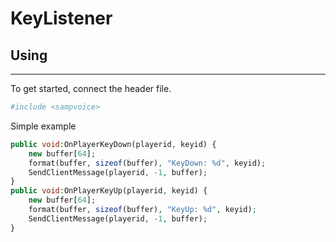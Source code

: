 # **KeyListener**

## Using
---------------------------------
To get started, connect the header file.
```php
#include <sampvoice>
```
Simple example
```php
public void:OnPlayerKeyDown(playerid, keyid) {
	new buffer[64];
	format(buffer, sizeof(buffer), "KeyDown: %d", keyid);
	SendClientMessage(playerid, -1, buffer);
}
public void:OnPlayerKeyUp(playerid, keyid) {
	new buffer[64];
	format(buffer, sizeof(buffer), "KeyUp: %d", keyid);
	SendClientMessage(playerid, -1, buffer);
}
```
